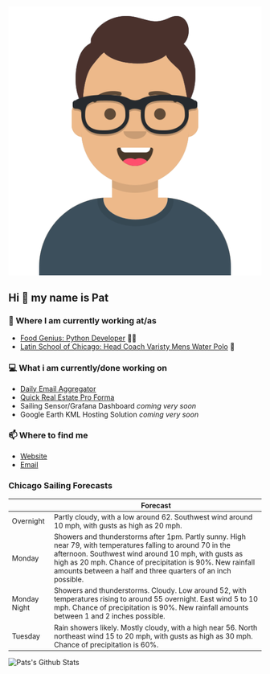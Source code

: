 [![Social banner for p-j-falconer](https://raw.githubusercontent.com/P-J-FALCONER/P-J-FALCONER/master/assets/avataaars.svg)](https://patfalconer.com/)
## Hi :wave: my name is Pat

### 💼 Where I am currently working at/as
- [Food Genius: Python Developer](https://getfoodgenius.com/) 🍔🐍
- [Latin School of Chicago: Head Coach Varisty Mens Water Polo](https://www.latinschool.org/) 🤽


### 💻 What i am currently/done working on
 - [Daily Email Aggregator](https://github.com/P-J-FALCONER/dott_daily_mail)
 - [Quick Real Estate Pro Forma](https://github.com/P-J-FALCONER/henry)
 - Sailing Sensor/Grafana Dashboard *coming very soon*
 - Google Earth KML Hosting Solution *coming very soon*

### 📫 Where to find me
 - [Website](https://patfalconer.com/)
 - [Email](mailto:patrick.j.falconer@gmail.com)


### Chicago Sailing Forecasts
|   | Forecast  |
|---|---|
| Overnight | Partly cloudy, with a low around 62. Southwest wind around 10 mph, with gusts as high as 20 mph. |
| Monday | Showers and thunderstorms after 1pm. Partly sunny. High near 79, with temperatures falling to around 70 in the afternoon. Southwest wind around 10 mph, with gusts as high as 20 mph. Chance of precipitation is 90%. New rainfall amounts between a half and three quarters of an inch possible. |
| Monday Night | Showers and thunderstorms. Cloudy. Low around 52, with temperatures rising to around 55 overnight. East wind 5 to 10 mph. Chance of precipitation is 90%. New rainfall amounts between 1 and 2 inches possible. |
| Tuesday | Rain showers likely. Mostly cloudy, with a high near 56. North northeast wind 15 to 20 mph, with gusts as high as 30 mph. Chance of precipitation is 60%. |

![Pats's Github Stats](https://github-readme-stats.vercel.app/api?username=p-j-falconer&show_icons=true&theme=radical)
